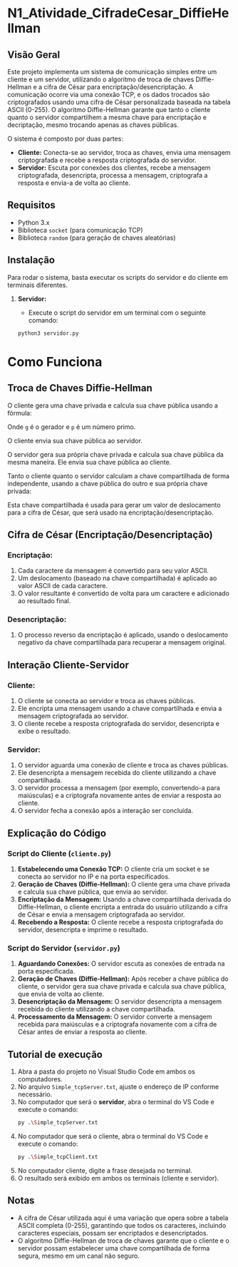 # N1_Atividade_CifradeCesar_DiffieHellman

## Visão Geral

Este projeto implementa um sistema de comunicação simples entre um cliente e um servidor, utilizando o algoritmo de troca de chaves Diffie-Hellman e a cifra de César para encriptação/desencriptação. A comunicação ocorre via uma conexão TCP, e os dados trocados são criptografados usando uma cifra de César personalizada baseada na tabela ASCII (0-255). O algoritmo Diffie-Hellman garante que tanto o cliente quanto o servidor compartilhem a mesma chave para encriptação e decriptação, mesmo trocando apenas as chaves públicas.

O sistema é composto por duas partes:

- **Cliente:** Conecta-se ao servidor, troca as chaves, envia uma mensagem criptografada e recebe a resposta criptografada do servidor.
- **Servidor:** Escuta por conexões dos clientes, recebe a mensagem criptografada, desencripta, processa a mensagem, criptografa a resposta e envia-a de volta ao cliente.

## Requisitos

- Python 3.x
- Biblioteca `socket` (para comunicação TCP)
- Biblioteca `random` (para geração de chaves aleatórias)

## Instalação

Para rodar o sistema, basta executar os scripts do servidor e do cliente em terminais diferentes.

1. **Servidor:**
   - Execute o script do servidor em um terminal com o seguinte comando:

   ```bash
   python3 servidor.py

# Como Funciona

## Troca de Chaves Diffie-Hellman

O cliente gera uma chave privada e calcula sua chave pública usando a fórmula:


Onde `g` é o gerador e `p` é um número primo.

O cliente envia sua chave pública ao servidor.

O servidor gera sua própria chave privada e calcula sua chave pública da mesma maneira. Ele envia sua chave pública ao cliente.

Tanto o cliente quanto o servidor calculam a chave compartilhada de forma independente, usando a chave pública do outro e sua própria chave privada:


Esta chave compartilhada é usada para gerar um valor de deslocamento para a cifra de César, que será usado na encriptação/desencriptação.

## Cifra de César (Encriptação/Desencriptação)

### Encriptação:

1. Cada caractere da mensagem é convertido para seu valor ASCII.
2. Um deslocamento (baseado na chave compartilhada) é aplicado ao valor ASCII de cada caractere.
3. O valor resultante é convertido de volta para um caractere e adicionado ao resultado final.

### Desencriptação:

1. O processo reverso da encriptação é aplicado, usando o deslocamento negativo da chave compartilhada para recuperar a mensagem original.

## Interação Cliente-Servidor

### Cliente:

1. O cliente se conecta ao servidor e troca as chaves públicas.
2. Ele encripta uma mensagem usando a chave compartilhada e envia a mensagem criptografada ao servidor.
3. O cliente recebe a resposta criptografada do servidor, desencripta e exibe o resultado.

### Servidor:

1. O servidor aguarda uma conexão de cliente e troca as chaves públicas.
2. Ele desencripta a mensagem recebida do cliente utilizando a chave compartilhada.
3. O servidor processa a mensagem (por exemplo, convertendo-a para maiúsculas) e a criptografa novamente antes de enviar a resposta ao cliente.
4. O servidor fecha a conexão após a interação ser concluída.

## Explicação do Código

### Script do Cliente (`cliente.py`)

1. **Estabelecendo uma Conexão TCP:** O cliente cria um socket e se conecta ao servidor no IP e na porta especificados.
2. **Geração de Chaves (Diffie-Hellman):** O cliente gera uma chave privada e calcula sua chave pública, que envia ao servidor.
3. **Encriptação da Mensagem:** Usando a chave compartilhada derivada do Diffie-Hellman, o cliente encripta a entrada do usuário utilizando a cifra de César e envia a mensagem criptografada ao servidor.
4. **Recebendo a Resposta:** O cliente recebe a resposta criptografada do servidor, desencripta e imprime o resultado.

### Script do Servidor (`servidor.py`)

1. **Aguardando Conexões:** O servidor escuta as conexões de entrada na porta especificada.
2. **Geração de Chaves (Diffie-Hellman):** Após receber a chave pública do cliente, o servidor gera sua chave privada e calcula sua chave pública, que envia de volta ao cliente.
3. **Desencriptação da Mensagem:** O servidor desencripta a mensagem recebida do cliente utilizando a chave compartilhada.
4. **Processamento da Mensagem:** O servidor converte a mensagem recebida para maiúsculas e a criptografa novamente com a cifra de César antes de enviar a resposta ao cliente.

## Tutorial de execução
1. Abra a pasta do projeto no Visual Studio Code em ambos os computadores.
2. No arquivo `Simple_tcpServer.txt`, ajuste o endereço de IP conforme necessário.
3. No computador que será o **servidor**, abra o terminal do VS Code e execute o comando:
   ```bash
   py .\Simple_tcpServer.txt

4. No computador que será o cliente, abra o terminal do VS Code e execute o comando:
    ```bash
   py .\Simple_tcpClient.txt
5. No computador cliente, digite a frase desejada no terminal.
6. O resultado será exibido em ambos os terminais (cliente e servidor).

## Notas

- A cifra de César utilizada aqui é uma variação que opera sobre a tabela ASCII completa (0-255), garantindo que todos os caracteres, incluindo caracteres especiais, possam ser encriptados e desencriptados.
- O algoritmo Diffie-Hellman de troca de chaves garante que o cliente e o servidor possam estabelecer uma chave compartilhada de forma segura, mesmo em um canal não seguro.




